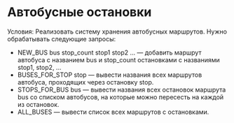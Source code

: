 # Автобусные остановки
Условия:
Реализовать систему хранения автобусных маршрутов. Нужно обрабатывать следующие запросы:

* NEW_BUS bus stop_count stop1 stop2 ... — добавить маршрут автобуса с названием bus и stop_count остановками с названиями stop1, stop2, ...
* BUSES_FOR_STOP stop — вывести названия всех маршрутов автобуса, проходящих через остановку stop.
* STOPS_FOR_BUS bus — вывести названия всех остановок маршрута bus со списком автобусов, на которые можно пересесть на каждой из остановок.
* ALL_BUSES — вывести список всех маршрутов с остановками.
